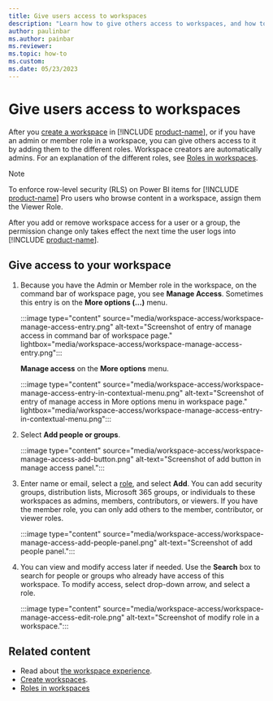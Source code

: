 ```yaml
---
title: Give users access to workspaces
description: "Learn how to give others access to workspaces, and how to modify their access."
author: paulinbar
ms.author: painbar
ms.reviewer: 
ms.topic: how-to
ms.custom: 
ms.date: 05/23/2023
---
```

# Give users access to workspaces

After you [create a workspace](create-workspaces.md) in [!INCLUDE [product-name](../includes/product-name.md)], or if you have an admin or member role in a workspace, you can give others access to it by adding them to the different roles. Workspace creators are automatically admins. For an explanation of the different roles, see [Roles in workspaces](roles-workspaces.md).

> [!NOTE]
> To enforce row-level security (RLS) on Power BI items for [!INCLUDE [product-name](../includes/product-name.md)] Pro users who browse content in a workspace, assign them the Viewer Role.
> 
> After you add or remove workspace access for a user or a group, the permission change only takes effect the next time the user logs into [!INCLUDE [product-name](../includes/product-name.md)].

## Give access to your workspace

1. Because you have the Admin or Member role in the workspace, on the command bar of workspace page, you see **Manage Access**. Sometimes this entry is on the **More options (...)** menu.

    :::image type="content" source="media/workspace-access/workspace-manage-access-entry.png" alt-text="Screenshot of entry of manage access in command bar of workspace page." lightbox="media/workspace-access/workspace-manage-access-entry.png":::

    **Manage access** on the **More options** menu.
    
    :::image type="content" source="media/workspace-access/workspace-manage-access-entry-in-contextual-menu.png" alt-text="Screenshot of entry of manage access in More options menu in workspace page." lightbox="media/workspace-access/workspace-manage-access-entry-in-contextual-menu.png":::

1. Select **Add people or groups**.
   
   :::image type="content" source="media/workspace-access/workspace-manage-access-add-button.png" alt-text="Screenshot of add button in manage access panel.":::

1. Enter name or email, select a [role](roles-workspaces.md), and select **Add**. You can add security groups, distribution lists, Microsoft 365 groups, or individuals to these workspaces as admins, members, contributors, or viewers. If you have the member role, you can only add others to the member, contributor, or viewer roles.
   
   :::image type="content" source="media/workspace-access/workspace-manage-access-add-people-panel.png" alt-text="Screenshot of add people panel.":::

1. You can view and modify access later if needed. Use the **Search** box to search for people or groups who already have access of this workspace. To modify access, select drop-down arrow, and select a role.
   
   :::image type="content" source="media/workspace-access/workspace-manage-access-edit-role.png" alt-text="Screenshot of modify role in a workspace.":::

## Related content

* Read about [the workspace experience](workspaces.md).
* [Create workspaces](create-workspaces.md).
* [Roles in workspaces](roles-workspaces.md)
